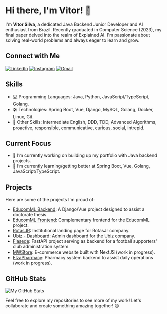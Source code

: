 # Hi there, I'm Vitor! 👋

I'm **Vitor Silva**, a dedicated Java Backend Junior Developer and AI enthusiast from Brazil. Recently graduated in Computer Science (2023), my final paper delved into the realm of Explained AI. I'm passionate about solving real-world problems and always eager to learn and grow.

## Connect with Me

[![LinkedIn](https://img.shields.io/badge/LinkedIn-0077B5?style=for-the-badge&logo=linkedin&logoColor=white)](https://www.linkedin.com/in/SEUUSERNAME)
[![Instagram](https://img.shields.io/badge/Instagram-E4405F?style=for-the-badge&logo=instagram&logoColor=white)](https://instagram.com/fitor09)
[![Gmail](https://img.shields.io/badge/Gmail-D14836?style=for-the-badge&logo=gmail&logoColor=white)](mailto:contato@vitor.azevedo009@gmail.com)

## Skills

- 💻 Programming Languages: Java, Python, JavaScript/TypeScript, Golang.
- 🛠️ Technologies: Spring Boot, Vue, Django, MySQL, Golang, Docker, Linux, Git.
- 🧩 Other Skills: Intermediate English, DDD, TDD, Advanced Algorithms, proactive, responsible, communicative, curious, social, intrepid.

## Current Focus

- 🔭 I’m currently working on building up my portfolio with Java backend projects.
- 🌱 I’m currently learning/getting better at Spring Boot, Vue, Golang, JavaScript/TypeScript.

## Projects

Here are some of the projects I'm proud of:

- [EducomML Backend](https://github.com/MtheusWilliam/EducomML_Back): A Django/Vue project designed to assist a doctorate thesis.
- [EducomML Frontend](https://github.com/MtheusWilliam/EducomML_Front): Complementary frontend for the EducomML project.
- [RotasJR](https://rotasjr-968ad.web.app/): Institutional landing page for RotasJr company.
- [Ubiz - Dashboard](https://ubiz-ed737.web.app/): Admin dashboard for the Ubiz company.
- [Flasede](https://github.com/vitorAzevedo09/flasede-api): FastAPI project serving as backend for a football supporters' club administration system.
- [MWStore](https://github.com/mwmodaesportiva/mwmodaesportiva_ecommerce): E-commerce website built with NextJS (work in progress).
- [ElzaPharmacy](https://github.com/vitorAzevedo09/pharmacy-system): Pharmacy system backend to assist daily operations (work in progress).

## GitHub Stats

![My GitHub Stats](https://github-readme-stats.vercel.app/api?username=vitorAzevedo09&show_icons=true&count_private=true)

Feel free to explore my repositories to see more of my work! Let's collaborate and create something amazing together! 😄
